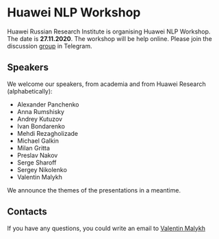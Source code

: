# Huawei NLP Workshop

Huawei Russian Research Institute is organising Huawei NLP Workshop. The date is **27.11.2020**. The workshop will be help online. Please join the discussion [group](https://t.me/joinchat/DDlYRxZBezEtV8VWAgSBAw) in Telegram.

## Speakers
We welcome our speakers, from academia and from Huawei Research (alphabetically):

* Alexander Panchenko
* Anna Rumshisky
* Andrey Kutuzov
* Ivan Bondarenko
* Mehdi Rezagholizade
* Michael Galkin
* Milan Gritta
* Preslav Nakov
* Serge Sharoff
* Sergey Nikolenko
* Valentin Malykh


We announce the themes of the presentations in a meantime.

## Contacts
If you have any questions, you could write an email to [Valentin Malykh](mailto:valentin.malykh@huawei.com) 
